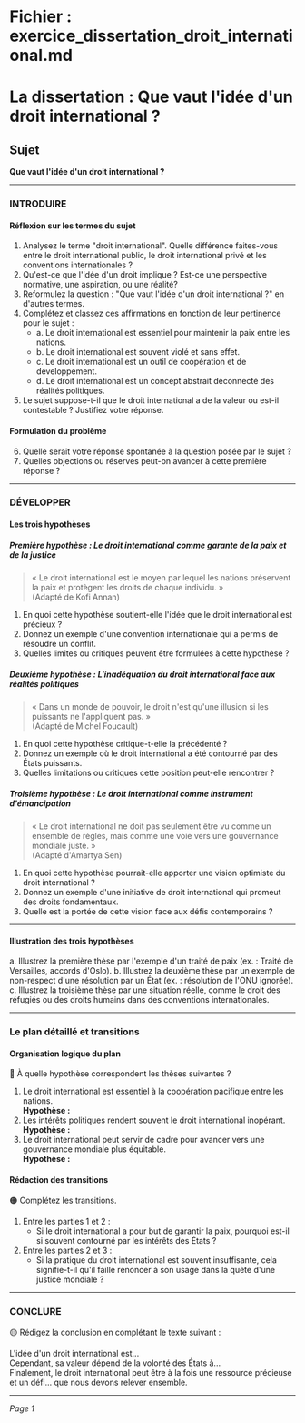 # Fichier : exercice_dissertation_droit_international.md

# La dissertation : Que vaut l'idée d'un droit international ?

## Sujet
**Que vaut l'idée d'un droit international ?**

---

### INTRODUIRE

#### Réflexion sur les termes du sujet

1. Analysez le terme "droit international". Quelle différence faites-vous entre le droit international public, le droit international privé et les conventions internationales ?
2. Qu'est-ce que l'idée d'un droit implique ? Est-ce une perspective normative, une aspiration, ou une réalité?
3. Reformulez la question : "Que vaut l'idée d'un droit international ?" en d'autres termes.
4. Complétez et classez ces affirmations en fonction de leur pertinence pour le sujet :
   - a. Le droit international est essentiel pour maintenir la paix entre les nations.
   - b. Le droit international est souvent violé et sans effet.
   - c. Le droit international est un outil de coopération et de développement.
   - d. Le droit international est un concept abstrait déconnecté des réalités politiques.
5. Le sujet suppose-t-il que le droit international a de la valeur ou est-il contestable ? Justifiez votre réponse.

#### Formulation du problème

6. Quelle serait votre réponse spontanée à la question posée par le sujet ?
7. Quelles objections ou réserves peut-on avancer à cette première réponse ?

---

### DÉVELOPPER

#### Les trois hypothèses

##### Première hypothèse : Le droit international comme garante de la paix et de la justice

> « Le droit international est le moyen par lequel les nations préservent la paix et protègent les droits de chaque individu. »  
> (Adapté de Kofi Annan)

1. En quoi cette hypothèse soutient-elle l'idée que le droit international est précieux ?
2. Donnez un exemple d'une convention internationale qui a permis de résoudre un conflit.
3. Quelles limites ou critiques peuvent être formulées à cette hypothèse ?

##### Deuxième hypothèse : L'inadéquation du droit international face aux réalités politiques

> « Dans un monde de pouvoir, le droit n'est qu'une illusion si les puissants ne l'appliquent pas. »  
> (Adapté de Michel Foucault)

1. En quoi cette hypothèse critique-t-elle la précédenté ?
2. Donnez un exemple où le droit international a été contourné par des États puissants.
3. Quelles limitations ou critiques cette position peut-elle rencontrer ?

##### Troisième hypothèse : Le droit international comme instrument d'émancipation

> « Le droit international ne doit pas seulement être vu comme un ensemble de règles, mais comme une voie vers une gouvernance mondiale juste. »  
> (Adapté d'Amartya Sen)

1. En quoi cette hypothèse pourrait-elle apporter une vision optimiste du droit international ?
2. Donnez un exemple d'une initiative de droit international qui promeut des droits fondamentaux.
3. Quelle est la portée de cette vision face aux défis contemporains ?

---

#### Illustration des trois hypothèses

a. Illustrez la première thèse par l'exemple d'un traité de paix (ex. : Traité de Versailles, accords d'Oslo).
b. Illustrez la deuxième thèse par un exemple de non-respect d'une résolution par un État (ex. : résolution de l'ONU ignorée).
c. Illustrez la troisième thèse par une situation réelle, comme le droit des réfugiés ou des droits humains dans des conventions internationales.

---

### Le plan détaillé et transitions

#### Organisation logique du plan

🔴 À quelle hypothèse correspondent les thèses suivantes ?

1. Le droit international est essentiel à la coopération pacifique entre les nations.  
   **Hypothèse :** 
2. Les intérêts politiques rendent souvent le droit international inopérant.  
   **Hypothèse :**
3. Le droit international peut servir de cadre pour avancer vers une gouvernance mondiale plus équitable.  
   **Hypothèse :**

#### Rédaction des transitions

🟠 Complétez les transitions.

1. Entre les parties 1 et 2 :  
   - Si le droit international a pour but de garantir la paix, pourquoi est-il si souvent contourné par les intérêts des États ?
2. Entre les parties 2 et 3 :  
   - Si la pratique du droit international est souvent insuffisante, cela signifie-t-il qu'il faille renoncer à son usage dans la quête d'une justice mondiale ?

---

### CONCLURE

🟡 Rédigez la conclusion en complétant le texte suivant :

L'idée d'un droit international est...  
Cependant, sa valeur dépend de la volonté des États à...  
Finalement, le droit international peut être à la fois une ressource précieuse et un défi... que nous devons relever ensemble.

--- 

*Page 1*